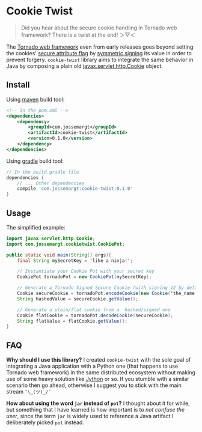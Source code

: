 # Cookie Twist

> Did you hear about the secure cookie handling in Tornado web framework?
> There is a twist at the end! ＞▽＜

The [Tornado web framework](https://github.com/tornadoweb/tornado) even from
early releases goes beyond setting the cookies' [secure attribute  flag](https://tools.ietf.org/html/rfc6265.html#section-5.2.5)
by [symmetric signing](http://www.tornadoweb.org/en/stable/guide/security.html#cookies-and-secure-cookies)
its value in order to prevent forgery. `cookie-twist` library aims to
integrate the same behavior in Java by composing a plain old [javax.servlet.http.Cookie](https://docs.oracle.com/javaee/6/api/javax/servlet/http/Cookie.html)
object.

## Install

Using [maven](https://maven.apache.org/) build tool:

```xml
<!-- in the pom.xml -->
<dependencies>
    <dependency>
        <groupId>com.jossemargt</groupId>
        <artifactId>cookie-twist</artifactId>
        <version>0.1.0</version>
    </dependency>
</dependencies>
```

Using [gradle](https://gradle.org/) build tool:

```groovy
// In the build.gradle file
dependencies {
    // ... Other dependencies
    compile 'com.jossemargt:cookie-twist:0.1.0'
}
```

## Usage

The simplified example:

```java
import javax.servlet.http.Cookie;
import com.jossemargt.cookietwist.CookiePot;

public static void main(String[] args){
    final String mySecretKey = 'like a ninja!';

    // Instantiate your Cookie Pot with your secret key
    CookiePot tornadoPot = new CookiePot(mySecretKey);

    // Generate a Tornado Signed Secure Cookie (with signing V2 by default);
    Cookie secureCookie = tornadoPot.encodeCookie(new Cookie('the_name', 'a value'));
    String hashedValue = secureCookie.getValue();

    // Generate a plain/flat cookie from a  hashed/signed one
    Cookie flatCookie = tornadoPot.decodeCookie(secureCookie);
    String flatValue = flatCookie.getValue();
}

```

## FAQ

**Why should I use this library?** I created `cookie-twist` with the sole goal
of integrating a Java application with a Python one (that happens to use Tornado
web framework) in the same distributed ecosystem without making use of some
heavy solution like [Jython](http://www.jython.org/) or so. If you stumble with
a similar scenario then go ahead, otherwise I suggest you to stick with the main
stream `¯\_(ツ)_/¯`

**How about using the word `jar` instead of `pot`?** I thought about it for
while, but something that I have learned is how important is to *not confuse the
user*, since the term `jar` is widely used to reference a Java artifact I
deliberately picked `pot` instead.
